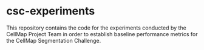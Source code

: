 # csc-experiments
This repository contains the code for the experiments conducted by the CellMap Project Team in order to establish baseline performance metrics for the CellMap Segmentation Challenge. 
